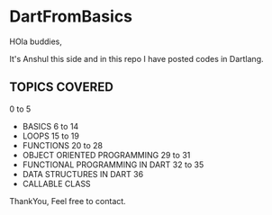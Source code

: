 # DartFromBasics

HOla buddies,

It's Anshul this side and in this repo I have posted codes in Dartlang.

## TOPICS COVERED
0 to 5
  - BASICS
6 to 14
  - LOOPS
15 to 19
  - FUNCTIONS
20 to 28
  - OBJECT ORIENTED PROGRAMMING 
29 to 31
  - FUNCTIONAL PROGRAMMING IN DART
32 to 35
  - DATA STRUCTURES IN DART
36
  - CALLABLE CLASS

ThankYou,
Feel free to contact.
